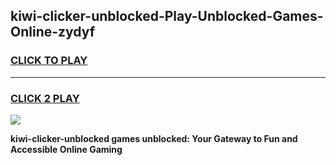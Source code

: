 
## kiwi-clicker-unblocked-Play-Unblocked-Games-Online-zydyf
<h3>
<a href="https://premium76.site?title=kiwi-clicker-unblocked&ref=25A">CLICK TO PLAY</a></h3>
<hr>

<h3>
<a href="https://premium76.site?title=kiwi-clicker-unblocked&ref=25A">CLICK 2 PLAY</a>
  
</h3>

<a href="https://premium76.site?title=kiwi-clicker-unblocked&ref=25A"><img src="https://clearcache.store/games.png"></a>


**kiwi-clicker-unblocked games unblocked: Your Gateway to Fun and Accessible Online Gaming**
